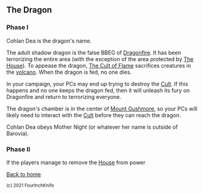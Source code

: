 ## The Dragon

### Phase I

Cohlan Dea is the dragon's name.

The adult shadow dragon is the false BBEG of [Dragonfire][home]. It has been terrorizing the entire area (with the exception of the area protected by [The House][house]). To appease the dragon, [The Cult of Flame][cult] sacrifices creatures in the [volcano][volcano]. When the dragon is fed, no one dies.

In your campaign, your PCs may end up trying to destroy the [Cult][cult]. If this happens and no one keeps the dragon fed, then it will unleash its fury on Dragonfire and return to terrorizing everyone.

The dragon's chamber is in the center of [Mount Gushmore][volcano], so your PCs will likely need to interact with the [Cult][cult] before they can reach the dragon.

Cohlan Dea obeys Mother Night (or whatever her name is outside of Barovia).

### Phase II

If the players manage to remove the [House][house] from power

[Back to home][home]

[volcano]: /Dragonfire/places/volcano/
[cult]: /Dragonfire/groups/cult/
[maze]: /Dragonfire/places/volcano/maze
[home]: /Dragonfire
[house]: /Dragonfire/groups/house-wizards/

<sup>(c) 2021 FourInchKnife</sup>
